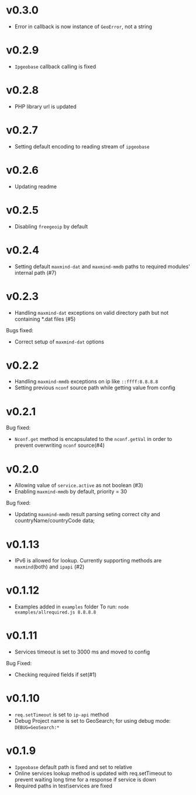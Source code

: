 # v0.3.0

 - Error in callback is now instance of `GeoError`, not a string

# v0.2.9

 - `Ipgeobase` callback calling is fixed

# v0.2.8

 - PHP library url is updated


# v0.2.7

 - Setting default encoding to reading stream of `ipgeobase`

# v0.2.6

- Updating readme

# v0.2.5

- Disabling `freegeoip` by default


# v0.2.4

- Setting default `maxmind-dat` and `maxmind-mmdb` paths to required modules' internal path (#7)


# v0.2.3

- Handling `maxmind-dat` exceptions on valid directory path but not containing *.dat files (#5)

Bugs fixed:
- Correct setup of `maxmind-dat` options


# v0.2.2

- Handling `maxmind-mmdb`  exceptions on ip like `::ffff:8.8.8.8`
- Setting previous `nconf` source path while getting value from config


# v0.2.1

Bug fixed:
- `Nconf.get` method is encapsulated to the `nconf.getVal` in order to prevent overwriting `nconf` source(#4)


# v0.2.0

- Allowing value of `service.active` as not boolean (#3)
- Enabling `maxmind-mmdb` by default, priority = 30

Bug fixed:
- Updating `maxmind-mmdb` result parsing seting correct city and countryName/countryCode data;


# v0.1.13

- IPv6 is allowed for lookup. Currently supporting methods are `maxmind`(both) and `ipapi` (#2)


# v0.1.12

- Examples added in `examples` folder
  To run: `node examples/allrequired.js 8.8.8.8`


# v0.1.11

- Services timeout is set to 3000 ms and moved to config

Bug Fixed:
- Checking required fields if set(#1)


# v0.1.10

- `req.setTimeout` is set to `ip-api` method
- Debug Project name is set to GeoSearch; for using debug mode: `DEBUG=GeoSearch:*`


# v0.1.9

- `Ipgeobase` default path is fixed and set to relative
- Online services lookup method is updated with req.setTimeout to prevent waiting long time for a response if service is down
- Required paths in test\services are fixed
